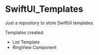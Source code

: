 # SwiftUI_Templates
Just a repository to store SwiftUI templates.

Templates created:
- List Template
- RingView Component

